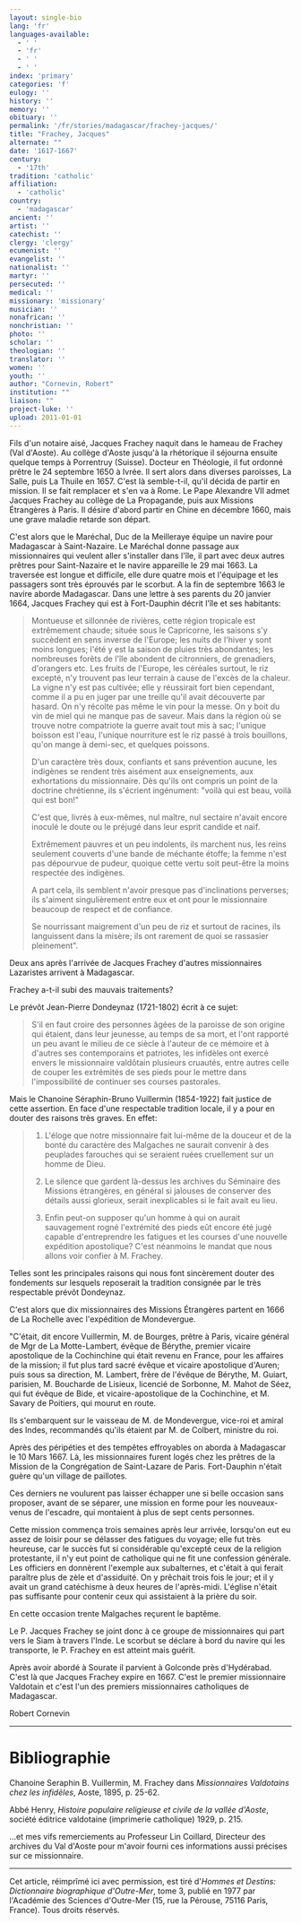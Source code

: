 ```yaml
---
layout: single-bio
lang: 'fr'
languages-available:
  - ' '
  - 'fr'
  - ' '
  - ' '
index: 'primary'
categories: 'f'
eulogy: ''
history: ''
memory: ''
obituary: ''
permalink: '/fr/stories/madagascar/frachey-jacques/'
title: "Frachey, Jacques"
alternate: ""
date: '1617-1667'
century:
  - '17th'
tradition: 'catholic'
affiliation:
  - 'catholic'
country:
  - 'madagascar'
ancient: ''
artist: ''
catechist: ''
clergy: 'clergy'
ecumenist: ''
evangelist: ''
nationalist: ''
martyr: ''
persecuted: ''
medical: ''
missionary: 'missionary'
musician: ''
nonafrican: ''
nonchristian: ''
photo: ''
scholar: ''
theologian: ''
translator: ''
women: ''
youth: ''
author: "Cornevin, Robert"
institution: ""
liaison: ""
project-luke: ''
upload: 2011-01-01
---
```




Fils d'un notaire aisé, Jacques Frachey naquit dans le hameau de Frachey (Val d'Aoste). Au collège d'Aoste jusqu'à la rhétorique il séjourna ensuite quelque temps à Porrentruy (Suisse). Docteur en Théologie, il fut ordonné prêtre le 24 septembre 1650 à Ivrée. Il sert alors dans diverses paroisses, La Salle, puis La Thuile en 1657. C'est là semble-t-il, qu'il décida de partir en mission. Il se fait remplacer et s'en va à Rome. Le Pape Alexandre VII admet Jacques Frachey au collège de La Propagande, puis aux Missions Étrangères à Paris. Il désire d'abord partir en Chine en décembre 1660, mais une grave maladie retarde son départ.

C'est alors que le Maréchal, Duc de la Meilleraye équipe un navire pour Madagascar à Saint-Nazaire. Le Maréchal donne passage aux missionnaires qui veulent aller s'installer dans l'île, il part avec deux autres prêtres pour Saint-Nazaire et le navire appareille le 29 mai 1663. La traversée est longue et difficile, elle dure quatre mois et l'équipage et les passagers sont très éprouvés par le scorbut. A la fin de septembre 1663 le navire aborde Madagascar. Dans une lettre à ses parents du 20 janvier 1664, Jacques Frachey qui est à Fort-Dauphin décrit l'île et ses habitants:

> Montueuse et sillonnée de rivières, cette région tropicale est extrêmement chaude; située sous le Capricorne, les saisons s'y succèdent en sens inverse de l'Europe; les nuits de l'hiver y sont moins longues; l'été y est la saison de pluies très abondantes; les nombreuses forêts de l'île abondent de citronniers, de grenadiers, d'orangers etc. Les fruits de l'Europe, les céréales surtout, le riz excepté, n'y trouvent pas leur terrain à cause de l'excès de la chaleur. La vigne n'y est pas cultivée; elle y réussirait fort bien cependant, comme il a pu en juger par une treille qu'il avait découverte par hasard. On n'y récolte pas même le vin pour la messe. On y boit du vin de miel qui ne manque pas de saveur. Mais dans la région où se trouve notre compatriote la guerre avait tout mis à sac; l'unique boisson est l'eau, l'unique nourriture est le riz passé à trois bouillons, qu'on mange à demi-sec, et quelques poissons.
>
> D'un caractère très doux, confiants et sans prévention aucune, les indigènes se rendent très aisément aux enseignements, aux exhortations du missionnaire. Dès qu'ils ont compris un point de la doctrine chrétienne, ils s'écrient ingénument: "voilà qui est beau, voilà qui est bon!"
>
> C'est que, livrés à eux-mêmes, nul maître, nul sectaire n'avait encore inoculé le doute ou le préjugé dans leur esprit candide et naïf.
>
> Extrêmement pauvres et un peu indolents, ils marchent nus, les reins seulement couverts d'une bande de méchante étoffe; la femme n'est pas dépourvue de pudeur, quoique cette vertu soit peut-être la moins respectée des indigènes.
>
> A part cela, ils semblent n'avoir presque pas d'inclinations perverses; ils s'aiment singulièrement entre eux et ont pour le missionnaire beaucoup de respect et de confiance.
>
> Se nourrissant maigrement d'un peu de riz et surtout de racines, ils languissent dans la misère; ils ont rarement de quoi se rassasier pleinement".

Deux ans après l'arrivée de Jacques Frachey d'autres missionnaires Lazaristes arrivent à Madagascar.

Frachey a-t-il subi des mauvais traitements?

Le prévôt Jean-Pierre Dondeynaz (1721-1802) écrit à ce sujet:

> S'il en faut croire des personnes âgées de la paroisse de son origine qui étaient, dans leur jeunesse, au temps de sa mort, et l'ont rapporté un peu avant le milieu de ce siècle à l'auteur de ce mémoire et à d'autres ses contemporains et patriotes, les infidèles ont exercé envers le missionnaire valdôtain plusieurs cruautés, entre autres celle de couper les extrémités de ses pieds pour le mettre dans l'impossibilité de continuer ses courses pastorales.

Mais le Chanoine Séraphin-Bruno Vuillermin (1854-1922) fait justice de cette assertion. En face d'une respectable tradition locale, il y a pour en douter des raisons très graves. En effet:

> 1) L'éloge que notre missionnaire fait lui-même de la douceur et de la bonté du caractère des Malgaches ne saurait convenir à des peuplades farouches qui se seraient ruées cruellement sur un homme de Dieu.
>
> 2) Le silence que gardent là-dessus les archives du Séminaire des Missions étrangères, en général si jalouses de conserver des détails aussi glorieux, serait inexplicables si le fait avait eu lieu.
>
> 3) Enfin peut-on supposer qu'un homme à qui on aurait sauvagement rogné l'extrémité des pieds eût encore été jugé capable d'entreprendre les fatigues et les courses d'une nouvelle expédition apostolique? C'est néanmoins le mandat que nous allons voir confier à M. Frachey.

Telles sont les principales raisons qui nous font sincèrement douter des fondements sur lesquels reposerait la tradition consignée par le très respectable prévôt Dondeynaz.

C'est alors que dix missionnaires des Missions Étrangères partent en 1666 de La Rochelle avec l'expédition de Mondevergue.

"C'était, dit encore Vuillermin, M. de Bourges, prêtre à Paris, vicaire général de Mgr de La Motte-Lambert, évêque de Bérythe, premier vicaire apostolique de la Cochinchine qui était revenu en France, pour les affaires de la mission; il fut plus tard sacré évêque et vicaire apostolique d'Auren; puis sous sa direction, M. Lambert, frère de l'évêque de Bérythe, M. Guiart, parisien, M. Boucharde de Lisieux, licencié de Sorbonne, M. Mahot de Séez, qui fut évêque de Bide, et vicaire-apostolique de la Cochinchine, et M. Savary de Poitiers, qui mourut en route.

Ils s'embarquent sur le vaisseau de M. de Mondevergue, vice-roi et amiral des Indes, recommandés qu'ils étaient par M. de Colbert, ministre du roi.

Après des péripéties et des tempêtes effroyables on aborda à Madagascar le 10 Mars 1667. Là, les missionnaires furent logés chez les prêtres de la Mission de la Congrégation de Saint-Lazare de Paris. Fort-Dauphin n'était guère qu'un village de paillotes.

Ces derniers ne voulurent pas laisser échapper une si belle occasion sans proposer, avant de se séparer, une mission en forme pour les nouveaux-venus de l'escadre, qui montaient à plus de sept cents personnes.

Cette mission commença trois semaines après leur arrivée, lorsqu'on eut eu assez de loisir pour se délasser des fatigues du voyage; elle fut très heureuse, car le succès fut si considérable qu'excepté ceux de la religion protestante, il n'y eut point de catholique qui ne fit une confession générale. Les officiers en donnèrent l'exemple aux subalternes, et c'était à qui ferait paraître plus de zèle et d'assiduité. On y prêchait trois fois le jour; et il y avait un grand catéchisme à deux heures de l'après-midi. L'église n'était pas suffisante pour contenir ceux qui assistaient à la prière du soir.

En cette occasion trente Malgaches reçurent le baptême.

Le P. Jacques Frachey se joint donc à ce groupe de missionnaires qui part vers le Siam à travers l'Inde. Le scorbut se déclare à bord du navire qui les transporte, le P. Frachey en est atteint mais guérit.

Après avoir abordé à Sourate il parvient à Golconde près d'Hydérabad. C'est là que Jacques Frachey expire en 1667. C'est le premier missionnaire Valdotain et c'est l'un des premiers missionnaires catholiques de Madagascar.

Robert Cornevin

---

# Bibliographie

Chanoine Seraphin B. Vuillermin, M. Frachey dans *Missionnaires Valdotains chez les infidèles*, Aoste, 1895, p. 25-62.

Abbé Henry, *Histoire populaire religieuse et civile de la vallée d'Aoste*, société éditrice valdotaine (imprimerie catholique) 1929, p. 215.

…et mes vifs remerciements au Professeur Lin Coillard, Directeur des archives du Val d'Aoste pour m'avoir fourni ces informations aussi précises sur ce missionnaire.

---

Cet article, réimprîmé ici avec permission, est tiré d'*Hommes et Destins: Dictionnaire biographique d'Outre-Mer*, tome 3, publié en 1977 par l'Académie des Sciences d'Outre-Mer (15, rue la Pérouse, 75116 Paris, France). Tous droits réservés.

